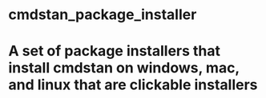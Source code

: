 # cmdstan_package_installer
# A set of package installers that install cmdstan on windows, mac, and linux that are clickable installers
